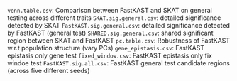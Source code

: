 `venn.table.csv`: Comparison between FastKAST and SKAT on general testing across different traits
`SKAT.sig.general.csv`: detailed significance detected by SKAT
`FastKAST.sig.general.csv`: detailed significance detected by FastKAST (general test)
`SHARED.sig.general.csv`: shared significant region between SKAT and FastKAST
`pc.table.csv`: Robustness of FastKAST w.r.t population structure (vary PCs)
`gene_epistasis.csv`: FastKAST epistasis only gene test
`fixed_window.csv`: FastKAST epistasis only fix windoe test
`FastKAST.sig.all.csv`: FastKAST general test candidate regions (across five different seeds)

